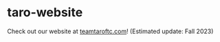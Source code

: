 # taro-website

Check out our website at [teamtaroftc.com](https://teamtaroftc.com)! (Estimated update: Fall 2023)
